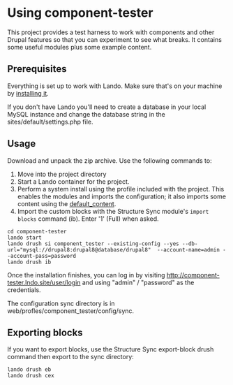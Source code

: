 # Using component-tester

This project provides a test harness to work with components and other Drupal features so that you can
experiment to see what breaks. It contains some useful modules plus some example content.

## Prerequisites

Everything is set up to work with Lando. Make sure that's on your machine by [installing it](https://docs.lando.dev/basics/installation.html).
 
If you don't have Lando you'll
need to create a database in your local MySQL instance and change the database string in the
sites/default/settings.php file.

## Usage

Download and unpack the zip archive. Use the following commands to:
1. Move into the project directory 
2. Start a Lando container for the project.
3. Perform a system install using the profile included with the project. This enables the modules and imports 
the configuration; it also imports some content using the [default_content](https://www.drupal.org/project/default_content).
4. Import the custom blocks with the Structure Sync module's `import blocks` command (ib). Enter '1' (Full) when asked.

```
cd component-tester
lando start
lando drush si component_tester --existing-config --yes --db-url="mysql://drupal8:drupal8@database/drupal8"  --account-name=admin --account-pass=password
lando drush ib
```
Once the installation finishes, you can log in by visiting 
http://component-tester.lndo.site/user/login and using "admin" / "password" as the credentials.

The configuration sync directory is in web/profles/component_tester/config/sync.

## Exporting blocks

If you want to export blocks, use the Structure Sync export-block drush command then export to the sync directory:
```
lando drush eb
lando drush cex
```
